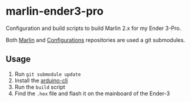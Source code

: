 # marlin-ender3-pro

Configuration and build scripts to build Marlin 2.x for my Ender 3-Pro.

Both [Marlin](https://github.com/MarlinFirmware/Configurations) and [Configurations](https://github.com/MarlinFirmware/Configurations) repositories
are used a git submodules.

## Usage

1. Run `git submodule update`
2. Install the [arduino-cli](https://arduino.github.io/arduino-cli/installation/)
3. Run the `build` script
4. Find the `.hex` file and flash it on the mainboard of the Ender-3
